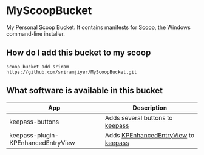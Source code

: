 # MyScoopBucket
My Personal Scoop Bucket. It contains manifests for [Scoop](https://scoop.sh), the Windows command-line installer.

## How do I add this bucket to my scoop

```
scoop bucket add sriram https://github.com/sriramjiyer/MyScoopBucket.git
```

## What software is available in this bucket

App|Description
---|---
keepass-buttons|Adds several buttons to [keepass](https://keepass.info)
keepass-plugin-KPEnhancedEntryView|Adds [KPEnhancedEntryView](https://sourceforge.net/projects/kpenhentryview/) to [keepass](https://keepass.info)
